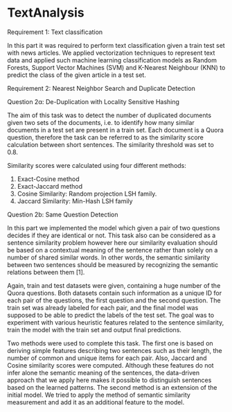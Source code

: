 # TextAnalysis

Requirement 1: Text classification

In this part it was required to perform text classification given a train test set with news articles. We applied vectorization techniques to represent text data and applied such machine learning classification models as Random Forests, Support Vector Machines (SVM) and K-Nearest Neighbour (KNN) to predict the class of the given article in a test set.

Requirement 2: Nearest Neighbor Search and Duplicate Detection

Question 2α:​​ De-Duplication with Locality Sensitive Hashing

The aim of this task was to detect the number of duplicated documents given two sets of the documents, i.e. to identify how many similar documents in a test set are present in a train set. Each document is a Quora question, therefore the task can be referred to as the similarity score calculation between short sentences. The similarity threshold was set to 0.8.

Similarity scores were calculated using four different methods:

1. Exact-Cosine method
2. Exact-Jaccard method
3. Cosine Similarity: Random projection LSH family.
4. Jaccard Similarity: Min-Hash LSH family

Question​​ 2b: Same Question Detection

In this part we implemented the model which given a pair of two questions decides if they are identical or not. This task also can be considered as a sentence similarity problem however here our similarity evaluation should be based on a contextual meaning of the sentence rather than solely on a number of shared similar words. In other words, the semantic similarity between two sentences should be measured by recognizing the semantic relations between them [1].

Again, train and test datasets were given, containing a huge number of the Quora questions. Both datasets contain such information as a unique ID for each pair of the questions, the first question and the second question. The train set was already labeled for each pair, and the final model was supposed to be able to predict the labels of the test set. The goal was to experiment with various heuristic features related to the sentence similarity, train the model with the train set and output final predictions.

Two methods were used to complete this task. The first one is based on deriving simple features describing two sentences such as their length, the number of common and unique items for each pair. Also, Jaccard and Cosine similarity scores were computed. Although these features do not infer alone the semantic meaning of the sentences, the data-driven approach that we apply here makes it possible to distinguish sentences based on the learned patterns. The second method is an extension of the initial model. We tried to apply the method of semantic similarity measurement and add it as an additional feature to the model.
